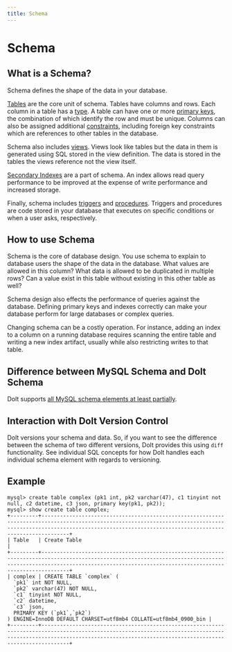 ```yaml
---
title: Schema
---
```


# Schema

## What is a Schema?

Schema defines the shape of the data in your database. 

[Tables](./table.md) are the core unit of schema. Tables have columns and rows. Each column in a table has a [type](./types.md). A table can have one or more [primary keys](./primary-key.md), the combination of which identify the row and must be unique. Columns can also be assigned additional [constraints](./constraints.md), including foreign key constraints which are references to other tables in the database. 

Schema also includes [views](./views.md). Views look like tables but the data in them is generated using SQL stored in the view definition. The data is stored in the tables the views reference not the view itself.

[Secondary Indexes](./indexes.md) are a part of schema. An index allows read query performance to be improved at the expense of write performance and increased storage. 

Finally, schema includes [triggers](./triggers.md) and [procedures](./procedures.md). Triggers and procedures are code stored in your database that executes on specific conditions or when a user asks, respectively.

## How to use Schema

Schema is the core of database design. You use schema to explain to database users the shape of the data in the database. What values are allowed in this column? What data is allowed to be duplicated in multiple rows? Can a value exist in this table without existing in this other table as well? 

Schema design also effects the performance of queries against the database. Defining primary keys and indexes correctly can make your database perform for large databases or complex queries.

Changing schema can be a costly operation. For instance, adding an index to a column on a running database requires scanning the entire table and writing a new index artifact, usually while also restricting writes to that table. 

## Difference between MySQL Schema and Dolt Schema

Dolt supports [all MySQL schema elements at least partially](../../../reference/sql/sql-support/data-description.md).

## Interaction with Dolt Version Control

Dolt versions your schema and data. So, if you want to see the difference between the schema of two different versions, Dolt provides this using `diff` functionality. See individual SQL concepts for how Dolt handles each individual schema element with regards to versioning.

## Example

```
mysql> create table complex (pk1 int, pk2 varchar(47), c1 tinyint not null, c2 datetime, c3 json, primary key(pk1, pk2));
mysql> show create table complex;
+---------+---------------------------------------------------------------------------------------------------------------------------------------------------------------------------------------------------------------------------+
| Table   | Create Table                                                                                                                                                                                                                     |
+---------+---------------------------------------------------------------------------------------------------------------------------------------------------------------------------------------------------------------------------+
| complex | CREATE TABLE `complex` (
  `pk1` int NOT NULL,
  `pk2` varchar(47) NOT NULL,
  `c1` tinyint NOT NULL,
  `c2` datetime,
  `c3` json,
  PRIMARY KEY (`pk1`,`pk2`)
) ENGINE=InnoDB DEFAULT CHARSET=utf8mb4 COLLATE=utf8mb4_0900_bin |
+---------+---------------------------------------------------------------------------------------------------------------------------------------------------------------------------------------------------------------------------+
```